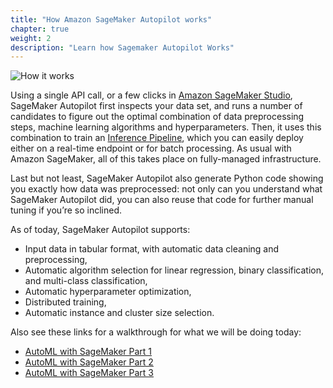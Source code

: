 ```yaml
---
title: "How Amazon SageMaker Autopilot works"
chapter: true
weight: 2
description: "Learn how Sagemaker Autopilot Works"
---
```


![How it works](/images/autopilot-how-it-works.png)

Using a single API call, or a few clicks in [Amazon SageMaker Studio](https://aws.amazon.com/blogs/aws/amazon-sagemaker-studio-the-first-fully-integrated-development-environment-for-machine-learning/), SageMaker Autopilot first inspects your data set, and runs a number of candidates to figure out the optimal combination of data preprocessing steps, machine learning algorithms and hyperparameters. Then, it uses this combination to train an [Inference Pipeline](https://docs.aws.amazon.com/sagemaker/latest/dg/inference-pipelines.html), which you can easily deploy either on a real-time endpoint or for batch processing. As usual with Amazon SageMaker, all of this takes place on fully-managed infrastructure.

Last but not least, SageMaker Autopilot also generate Python code showing you exactly how data was preprocessed: not only can you understand what SageMaker Autopilot did, you can also reuse that code for further manual tuning if you’re so inclined.

As of today, SageMaker Autopilot supports:

- Input data in tabular format, with automatic data cleaning and preprocessing,
- Automatic algorithm selection for linear regression, binary classification, and multi-class classification,
- Automatic hyperparameter optimization,
- Distributed training,
- Automatic instance and cluster size selection.

Also see these links for a walkthrough for what we will be doing today:

- [AutoML with SageMaker Part 1](https://www.youtube.com/watch?v=qMEtqJPhqpA)
- [AutoML with SageMaker Part 2](https://www.youtube.com/watch?v=WsfRAeGzgm8)
- [AutoML with SageMaker Part 3](https://www.youtube.com/watch?v=KZSTsWrDGXs)




